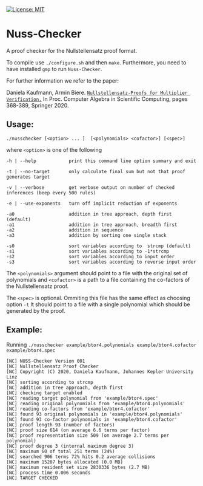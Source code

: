 [![License: MIT](https://img.shields.io/badge/License-MIT-yellow.svg)](https://opensource.org/licenses/MIT)

Nuss-Checker 
==============================================

A proof checker for the Nullstellensatz proof format. 


To compile use `./configure.sh` and then `make`.
Furthermore, you need to have installed `gmp` to run `Nuss-Checker`.

For further information we refer to the paper:

Daniela Kaufmann, Armin Biere. 
 [`Nullstellensatz-Proofs for Multiplier Verification.`](http://fmv.jku.at/papers/KaufmannBiere-CASC20.pdf)
In Proc. Computer Algebra in Scientific Computing, pages 368-389, Springer 2020.

Usage: 
----------------------------------

`./nusschecker [<option> ... ]  [<polynomials> <cofactor>] [<spec>]`

where `<option>` is one of the following

  
  `-h | --help            print this command line option summary and exit`  

  `-t | --no-target       only calculate final sum but not that proof generates target`  

  `-v | --verbose         get verbose output on number of checked inferences (beep every 500 rules)`  

  `-e | --use-exponents   turn off implicit reduction of exponents`  

  `-a0                    addition in tree approach, depth first (default)`  
  `-a1                    addition in tree approach, breadth first`  
  `-a2                    addition in sequence`  
  `-a3                    addition by sorting one single stack`  

  `-s0                    sort variables according to  strcmp (default)`  
  `-s1                    sort variables according to -1*strcmp`   
  `-s2                    sort variables according to input order`  
  `-s3                    sort variables according to reverse input order`  
  

The `<polynomials>` argument should point to a file with the
original set of polynomials and `<cofactor>` is a path to a file
containing the co-factors of the Nullstellensatz proof.

The `<spec>` is optional. Ommiting this file has the same effect as choosing option `-t`
It should point to a file with a single polynomial which
should be generated by the proof.
  
Example: 
----------------------------------------
Running `./nusschecker example/btor4.polynomials example/btor4.cofactor example/btor4.spec`
 
`[NC] NUSS-Checker Version 001`  
`[NC] Nullstellensatz Proof Checker`  
`[NC] Copyright (C) 2020, Daniela Kaufmann, Johannes Kepler University Linz`  
`[NC] sorting according to strcmp `  
`[NC] addition in tree approach, depth first`    
`[NC] checking target enabled`  
`[NC] reading target polynomial from 'example/btor4.spec'`  
`[NC] reading original polynomials from 'example/btor4.polynomials'`  
`[NC] reading co-factors from 'example/btor4.cofactor'`  
`[NC] found 93 original polynomials in 'example/btor4.polynomials'`  
`[NC] found 93 co-factor polynomials in 'example/btor4.cofactor'`  
`[NC] proof length 93 (number of factors)`  
`[NC] proof size 614 (on average 6.6 terms per factor)`  
`[NC] proof representation size 509 (on average 2.7 terms per polynomial)`  
`[NC] proof degree 3 (internal maximum degree 3)`  
`[NC] maximum 60 of total 251 terms (24%)`  
`[NC] searched 906 terms 72% hits 0.2 average collisions`  
`[NC] maximum 15207 bytes allocated (0.0 MB)`  
`[NC] maximum resident set size 2830336 bytes (2.7 MB)`  
`[NC] process time 0.006 seconds`  
`[NC] TARGET CHECKED`  
